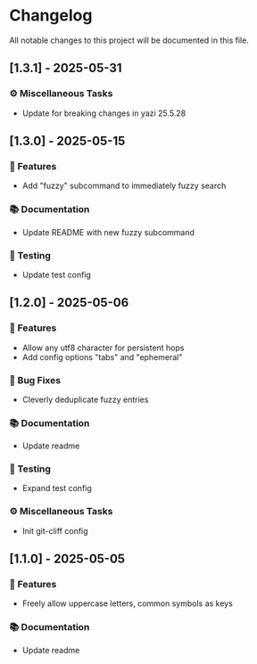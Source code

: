 # Changelog

All notable changes to this project will be documented in this file.

## [1.3.1] - 2025-05-31

### ⚙️ Miscellaneous Tasks

- Update for breaking changes in yazi 25.5.28

## [1.3.0] - 2025-05-15

### 🚀 Features

- Add "fuzzy" subcommand to immediately fuzzy search

### 📚 Documentation

- Update README with new fuzzy subcommand

### 🧪 Testing

- Update test config

## [1.2.0] - 2025-05-06

### 🚀 Features

- Allow any utf8 character for persistent hops
- Add config options "tabs" and "ephemeral"

### 🐛 Bug Fixes

- Cleverly deduplicate fuzzy entries

### 📚 Documentation

- Update readme

### 🧪 Testing

- Expand test config

### ⚙️ Miscellaneous Tasks

- Init git-cliff config

## [1.1.0] - 2025-05-05

### 🚀 Features

- Freely allow uppercase letters, common symbols as keys

### 📚 Documentation

- Update readme

<!-- generated by git-cliff -->
